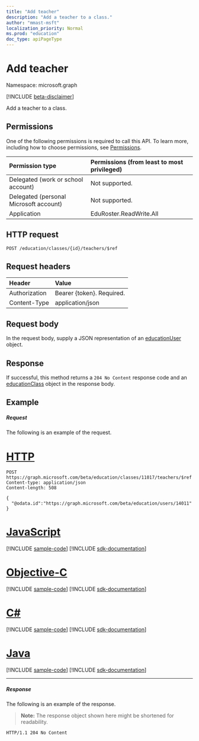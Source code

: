 ```yaml
---
title: "Add teacher"
description: "Add a teacher to a class."
author: "mmast-msft"
localization_priority: Normal
ms.prod: "education"
doc_type: apiPageType
---
```


# Add teacher

Namespace: microsoft.graph

[!INCLUDE [beta-disclaimer](../../includes/beta-disclaimer.md)]

Add a teacher to a class.

## Permissions
One of the following permissions is required to call this API. To learn more, including how to choose permissions, see [Permissions](/graph/permissions-reference).

|Permission type      | Permissions (from least to most privileged)              |
|:--------------------|:---------------------------------------------------------|
|Delegated (work or school account) |  Not supported.  |
|Delegated (personal Microsoft account) |  Not supported.  |
|Application | EduRoster.ReadWrite.All | 

## HTTP request
<!-- { "blockType": "ignored" } -->
```http
POST /education/classes/{id}/teachers/$ref
```
## Request headers
| Header       | Value |
|:---------------|:--------|
| Authorization  | Bearer {token}. Required.  |
| Content-Type  | application/json  |

## Request body
In the request body, supply a JSON representation of an [educationUser](../resources/educationuser.md) object.


## Response
If successful, this method returns a `204 No Content` response code and an [educationClass](../resources/educationclass.md) object in the response body.

## Example
##### Request
The following is an example of the request.

# [HTTP](#tab/http)
<!-- {
  "blockType": "request",
  "name": "create_educationuser_from_educationclass_2"
}-->
```http
POST https://graph.microsoft.com/beta/education/classes/11017/teachers/$ref
Content-type: application/json
Content-length: 508

{
  "@odata.id":"https://graph.microsoft.com/beta/education/users/14011"
}
```
# [JavaScript](#tab/javascript)
[!INCLUDE [sample-code](../includes/snippets/javascript/create-educationuser-from-educationclass-2-javascript-snippets.md)]
[!INCLUDE [sdk-documentation](../includes/snippets/snippets-sdk-documentation-link.md)]

# [Objective-C](#tab/objc)
[!INCLUDE [sample-code](../includes/snippets/objc/create-educationuser-from-educationclass-2-objc-snippets.md)]
[!INCLUDE [sdk-documentation](../includes/snippets/snippets-sdk-documentation-link.md)]

# [C#](#tab/csharp)
[!INCLUDE [sample-code](../includes/snippets/csharp/create-educationuser-from-educationclass-2-csharp-snippets.md)]
[!INCLUDE [sdk-documentation](../includes/snippets/snippets-sdk-documentation-link.md)]

# [Java](#tab/java)
[!INCLUDE [sample-code](../includes/snippets/java/create-educationuser-from-educationclass-2-java-snippets.md)]
[!INCLUDE [sdk-documentation](../includes/snippets/snippets-sdk-documentation-link.md)]

---


##### Response
The following is an example of the response. 

<!-- Add the educationClass object to the response -->

>**Note:** The response object shown here might be shortened for readability.

<!-- {
  "blockType": "response"
} -->
```http
HTTP/1.1 204 No Content
```

<!-- uuid: 8fcb5dbc-d5aa-4681-8e31-b001d5168d79
2015-10-25 14:57:30 UTC -->
<!--
{
  "type": "#page.annotation",
  "description": "Create educationUser",
  "keywords": "",
  "section": "documentation",
  "tocPath": "",
  "suppressions": [
  ]
}
-->


